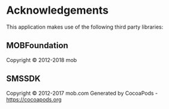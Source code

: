 # Acknowledgements
This application makes use of the following third party libraries:

## MOBFoundation

Copyright © 2012-2018 mob

## SMSSDK

Copyright © 2012-2017 mob.com
Generated by CocoaPods - https://cocoapods.org

